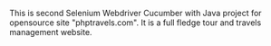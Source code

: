 This is second Selenium Webdriver Cucumber with Java project for opensource site "phptravels.com". It is a full fledge tour and travels management website.
